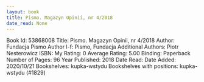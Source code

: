 ```yaml
---
layout: book
title: Pismo. Magazyn Opinii, nr 4/2018
date_read: None
---
```


Book Id: 53868008
Title: Pismo. Magazyn Opinii, nr 4/2018
Author: Fundacja Pismo
Author l-f: Pismo, Fundacja
Additional Authors: Piotr Nesterowicz
ISBN: 
My Rating: 0
Average Rating: 5.00
Binding: Paperback
Number of Pages: 96
Year Published: 2018
Date Read: 
Date Added: 2020/10/21
Bookshelves: kupka-wstydu
Bookshelves with positions: kupka-wstydu (#1829)

